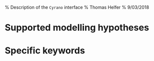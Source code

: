 % Description of the `Cyrano` interface
% Thomas Helfer
% 9/03/2018

# Supported modelling hypotheses

# Specific keywords

